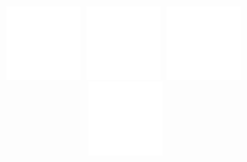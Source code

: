 <p align="center">
    <img width="150px" src="cube.svg"/>
  &nbsp;
    <img width="150px" src="prism.svg"/>
  &nbsp;
    <img width="150px" src="cube2.svg"/>
  &nbsp;
    <img width="150px" src="Circle2.svg"/>
</p>

